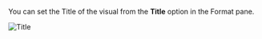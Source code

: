 You can set the Title of the visual from the **Title** option in the Format pane.

![Title](https://profitbasedocs.blob.core.windows.net/pbireportingmatrix/Title.png)